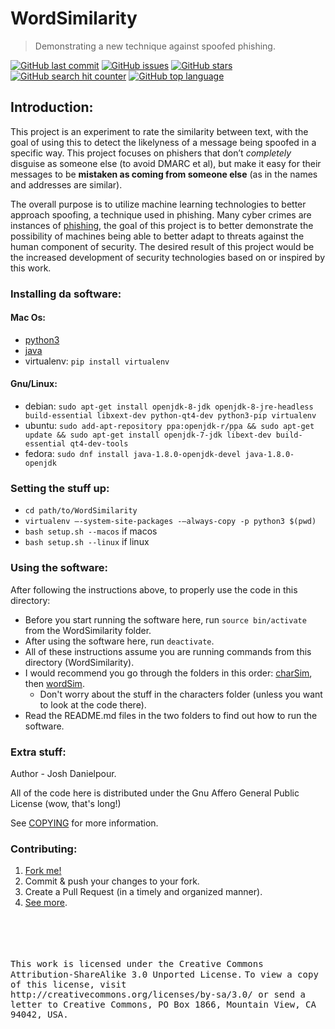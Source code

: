 # WordSimilarity
> Demonstrating a new technique against spoofed phishing.


[![GitHub last commit](https://img.shields.io/github/last-commit/joshsomething/WordSimilarity.svg)](https://github.com/joshsomething/WordSimilarity/commits)
[![GitHub issues](https://img.shields.io/github/issues/joshsomething/WordSimilarity.svg)](https://github.com/joshsomething/WordSimilarity/issues)
[![GitHub stars](https://img.shields.io/github/stars/joshsomething/WordSimilarity.svg)](https://github.com/joshsomething/WordSimilarity/stargazers)
[![GitHub search hit counter](https://img.shields.io/github/search/joshsomething/WordSimilarity/goto.svg)](https://github.com/joshsomething/WordSimilarity)
[![GitHub top language](https://img.shields.io/github/languages/top/joshsomething/WordSimilarity.svg)]()

## Introduction:
This project is an experiment to rate the similarity between text, with the
goal of using this to detect the likelyness of a message being spoofed in a specific way. This project focuses on phishers that don’t *completely* disguise as someone else (to avoid DMARC et al), but make it easy for their messages to be **mistaken as coming from someone else**
(as in the names and addresses are similar).

The overall purpose is to utilize machine learning technologies to better approach spoofing, 
a technique used in phishing.
Many cyber crimes are instances of [phishing](https://blog.barkly.com/phishing-statistics-2016), 
the goal of this project is to better demonstrate the possibility 
of machines being able to better adapt to threats against the human component of security. 
The desired result of this project would be the increased development of
security technologies based on or inspired by this work.

### Installing da software:

#### Mac Os:
* [python3](https://www.python.org/downloads/)
* [java](http://www.oracle.com/technetwork/java/javase/downloads/jdk8-downloads-2133151.html)
* virtualenv: `pip install virtualenv`

#### Gnu/Linux: 

* debian: `sudo apt-get install openjdk-8-jdk openjdk-8-jre-headless build-essential libxext-dev python-qt4-dev python3-pip virtualenv`
* ubuntu: `sudo add-apt-repository ppa:openjdk-r/ppa && sudo apt-get update && sudo apt-get install openjdk-7-jdk libext-dev build-essential qt4-dev-tools`
* fedora: `sudo dnf install java-1.8.0-openjdk-devel java-1.8.0-openjdk`


### Setting the stuff up: 
* `cd path/to/WordSimilarity`
* `virtualenv —-system-site-packages -—always-copy -p python3 $(pwd)`
* `bash setup.sh --macos` if macos
* `bash setup.sh --linux` if linux

### Using the software:
After following the instructions above, to properly use the code in this directory:
* Before you start running the software here, run `source bin/activate` from the WordSimilarity folder.
* After using the software here, run `deactivate`.
* All of these instructions assume you are running commands from this directory (WordSimilarity).
* I would recommend you go through the folders in this order: [charSim](charSim/README.md), then [wordSim](wordSim/README.md).
  * Don't worry about the stuff in the characters folder (unless you want to look at the code there).
* Read the README.md files in the two folders to find out how to run the software.

### Extra stuff:
Author - Josh Danielpour.

All of the code here is distributed under the Gnu Affero General Public License (wow, that's long!)

See [COPYING](COPYING) for more information.

### Contributing:
1. [Fork me!](https://github.com/joshsomething/WordSimilarity/fork)
2. Commit & push your changes to your fork.
3. Create a Pull Request (in a timely and organized manner).
4. [See more](CONTRIBUTING.md).

<dl>
<br></br>
<br></br>
<samp>This work is licensed under the Creative Commons Attribution-ShareAlike 3.0 Unported License.</samp>
<samp> To view a copy of this license, visit http://creativecommons.org/licenses/by-sa/3.0/ or send a letter to Creative Commons, PO Box 1866, Mountain View, CA 94042, USA.
</samp>
</dl>